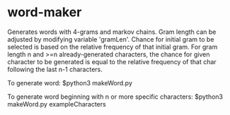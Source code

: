 # word-maker

Generates words with 4-grams and markov chains.
Gram length can be adjusted by modifying variable 'gramLen'.
Chance for initial gram to be selected is based on the relative frequency of that initial gram.
For gram length n and >=n already-generated characters, the chance for given character to be generated is equal to the relative frequency of that char following the last n-1 characters.

To generate word:
  $python3 makeWord.py
  
To generate word beginning with n or more specific characters:
  $python3 makeWord.py exampleCharacters
 
